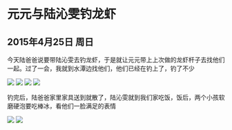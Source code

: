 元元与陆沁雯钓龙虾
=======================
2015年4月25日 周日
-----------------------
今天陆爸爸说要带陆沁雯去钓龙虾，于是就让元元带上上次做的龙虾杆子去找他们一起。过了一会，我就到水潭边找他们，他们已经在钓上了，钓了不少

![]({{site.url}}/assets/blog-images/20150426/sm001.jpg)
![]({{site.url}}/assets/blog-images/20150426/sm002.jpg)
![]({{site.url}}/assets/blog-images/20150426/sm003.jpg)
![]({{site.url}}/assets/blog-images/20150426/sm004.jpg)

钓完后，陆爸爸家里家具送到就散了，陆沁雯就到我们家吃饭，饭后，两个小孩软磨硬泡要吃棒冰，看他们一脸满足的表情

![]({{site.url}}/assets/blog-images/20150426/sm005.jpg)
![]({{site.url}}/assets/blog-images/20150426/sm006.jpg)

